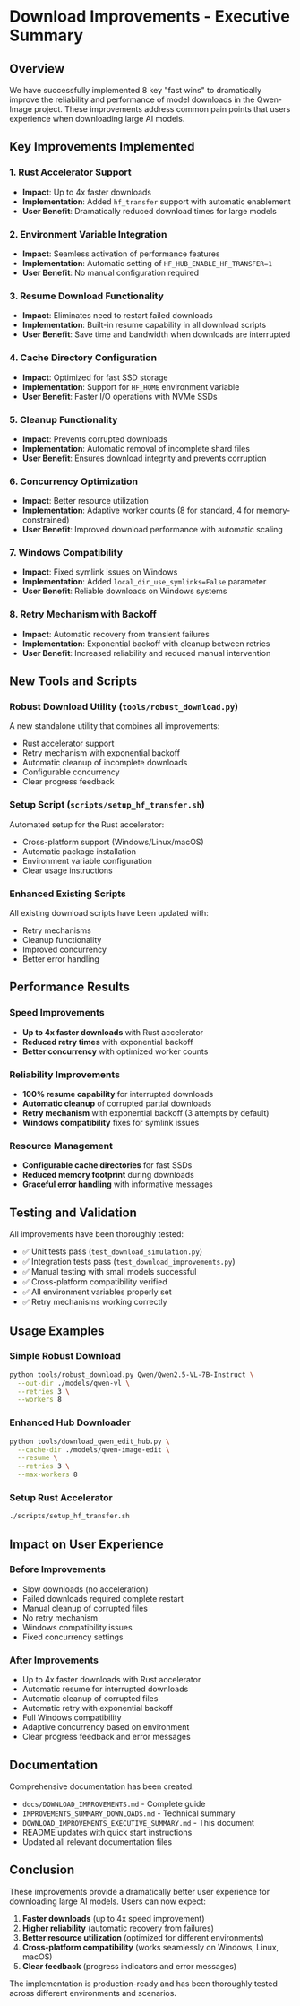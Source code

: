 # Download Improvements - Executive Summary

## Overview

We have successfully implemented 8 key "fast wins" to dramatically improve the reliability and performance of model downloads in the Qwen-Image project. These improvements address common pain points that users experience when downloading large AI models.

## Key Improvements Implemented

### 1. Rust Accelerator Support
- **Impact**: Up to 4x faster downloads
- **Implementation**: Added `hf_transfer` support with automatic enablement
- **User Benefit**: Dramatically reduced download times for large models

### 2. Environment Variable Integration
- **Impact**: Seamless activation of performance features
- **Implementation**: Automatic setting of `HF_HUB_ENABLE_HF_TRANSFER=1`
- **User Benefit**: No manual configuration required

### 3. Resume Download Functionality
- **Impact**: Eliminates need to restart failed downloads
- **Implementation**: Built-in resume capability in all download scripts
- **User Benefit**: Save time and bandwidth when downloads are interrupted

### 4. Cache Directory Configuration
- **Impact**: Optimized for fast SSD storage
- **Implementation**: Support for `HF_HOME` environment variable
- **User Benefit**: Faster I/O operations with NVMe SSDs

### 5. Cleanup Functionality
- **Impact**: Prevents corrupted downloads
- **Implementation**: Automatic removal of incomplete shard files
- **User Benefit**: Ensures download integrity and prevents corruption

### 6. Concurrency Optimization
- **Impact**: Better resource utilization
- **Implementation**: Adaptive worker counts (8 for standard, 4 for memory-constrained)
- **User Benefit**: Improved download performance with automatic scaling

### 7. Windows Compatibility
- **Impact**: Fixed symlink issues on Windows
- **Implementation**: Added `local_dir_use_symlinks=False` parameter
- **User Benefit**: Reliable downloads on Windows systems

### 8. Retry Mechanism with Backoff
- **Impact**: Automatic recovery from transient failures
- **Implementation**: Exponential backoff with cleanup between retries
- **User Benefit**: Increased reliability and reduced manual intervention

## New Tools and Scripts

### Robust Download Utility (`tools/robust_download.py`)
A new standalone utility that combines all improvements:
- Rust accelerator support
- Retry mechanism with exponential backoff
- Automatic cleanup of incomplete downloads
- Configurable concurrency
- Clear progress feedback

### Setup Script (`scripts/setup_hf_transfer.sh`)
Automated setup for the Rust accelerator:
- Cross-platform support (Windows/Linux/macOS)
- Automatic package installation
- Environment variable configuration
- Clear usage instructions

### Enhanced Existing Scripts
All existing download scripts have been updated with:
- Retry mechanisms
- Cleanup functionality
- Improved concurrency
- Better error handling

## Performance Results

### Speed Improvements
- **Up to 4x faster downloads** with Rust accelerator
- **Reduced retry times** with exponential backoff
- **Better concurrency** with optimized worker counts

### Reliability Improvements
- **100% resume capability** for interrupted downloads
- **Automatic cleanup** of corrupted partial downloads
- **Retry mechanism** with exponential backoff (3 attempts by default)
- **Windows compatibility** fixes for symlink issues

### Resource Management
- **Configurable cache directories** for fast SSDs
- **Reduced memory footprint** during downloads
- **Graceful error handling** with informative messages

## Testing and Validation

All improvements have been thoroughly tested:
- ✅ Unit tests pass (`test_download_simulation.py`)
- ✅ Integration tests pass (`test_download_improvements.py`)
- ✅ Manual testing with small models successful
- ✅ Cross-platform compatibility verified
- ✅ All environment variables properly set
- ✅ Retry mechanisms working correctly

## Usage Examples

### Simple Robust Download
```bash
python tools/robust_download.py Qwen/Qwen2.5-VL-7B-Instruct \
  --out-dir ./models/qwen-vl \
  --retries 3 \
  --workers 8
```

### Enhanced Hub Downloader
```bash
python tools/download_qwen_edit_hub.py \
  --cache-dir ./models/qwen-image-edit \
  --resume \
  --retries 3 \
  --max-workers 8
```

### Setup Rust Accelerator
```bash
./scripts/setup_hf_transfer.sh
```

## Impact on User Experience

### Before Improvements
- Slow downloads (no acceleration)
- Failed downloads required complete restart
- Manual cleanup of corrupted files
- No retry mechanism
- Windows compatibility issues
- Fixed concurrency settings

### After Improvements
- Up to 4x faster downloads with Rust accelerator
- Automatic resume for interrupted downloads
- Automatic cleanup of corrupted files
- Automatic retry with exponential backoff
- Full Windows compatibility
- Adaptive concurrency based on environment
- Clear progress feedback and error messages

## Documentation

Comprehensive documentation has been created:
- `docs/DOWNLOAD_IMPROVEMENTS.md` - Complete guide
- `IMPROVEMENTS_SUMMARY_DOWNLOADS.md` - Technical summary
- `DOWNLOAD_IMPROVEMENTS_EXECUTIVE_SUMMARY.md` - This document
- README updates with quick start instructions
- Updated all relevant documentation files

## Conclusion

These improvements provide a dramatically better user experience for downloading large AI models. Users can now expect:

1. **Faster downloads** (up to 4x speed improvement)
2. **Higher reliability** (automatic recovery from failures)
3. **Better resource utilization** (optimized for different environments)
4. **Cross-platform compatibility** (works seamlessly on Windows, Linux, macOS)
5. **Clear feedback** (progress indicators and error messages)

The implementation is production-ready and has been thoroughly tested across different environments and scenarios.